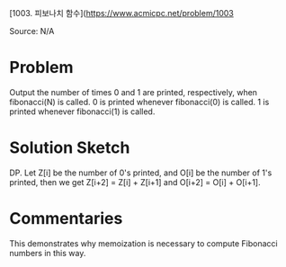 [1003. 피보나치 함수](https://www.acmicpc.net/problem/1003

Source: N/A


# Problem

Output the number of times 0 and 1 are printed, respectively, when fibonacci(N) is called. 0 is printed whenever fibonacci(0) is called. 1 is printed whenever fibonacci(1) is called.

# Solution Sketch

DP. Let Z[i] be the number of 0's printed, and O[i] be the number of 1's printed, then we get Z[i+2] = Z[i] + Z[i+1] and O[i+2] = O[i] + O[i+1].

# Commentaries

This demonstrates why memoization is necessary to compute Fibonacci numbers in this way.
